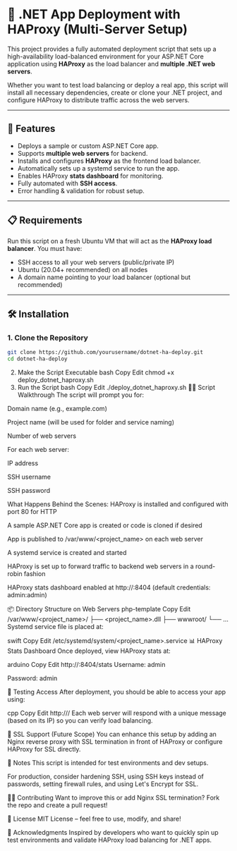 # 🧪 .NET App Deployment with HAProxy (Multi-Server Setup)

This project provides a fully automated deployment script that sets up a high-availability load-balanced environment for your ASP.NET Core application using **HAProxy** as the load balancer and **multiple .NET web servers**.

Whether you want to test load balancing or deploy a real app, this script will install all necessary dependencies, create or clone your .NET project, and configure HAProxy to distribute traffic across the web servers.

---

## 🚀 Features

- Deploys a sample or custom ASP.NET Core app.
- Supports **multiple web servers** for backend.
- Installs and configures **HAProxy** as the frontend load balancer.
- Automatically sets up a systemd service to run the app.
- Enables HAProxy **stats dashboard** for monitoring.
- Fully automated with **SSH access**.
- Error handling & validation for robust setup.

---

## 📋 Requirements

Run this script on a fresh Ubuntu VM that will act as the **HAProxy load balancer**. You must have:

- SSH access to all your web servers (public/private IP)
- Ubuntu (20.04+ recommended) on all nodes
- A domain name pointing to your load balancer (optional but recommended)

---

## 🛠️ Installation

### 1. Clone the Repository

```bash
git clone https://github.com/yourusername/dotnet-ha-deploy.git
cd dotnet-ha-deploy

```

2. Make the Script Executable
bash
Copy
Edit
chmod +x deploy_dotnet_haproxy.sh
3. Run the Script
bash
Copy
Edit
./deploy_dotnet_haproxy.sh
🧑‍💻 Script Walkthrough
The script will prompt you for:

Domain name (e.g., example.com)

Project name (will be used for folder and service naming)

Number of web servers

For each web server:

IP address

SSH username

SSH password

What Happens Behind the Scenes:
HAProxy is installed and configured with port 80 for HTTP

A sample ASP.NET Core app is created or code is cloned if desired

App is published to /var/www/<project_name> on each web server

A systemd service is created and started

HAProxy is set up to forward traffic to backend web servers in a round-robin fashion

HAProxy stats dashboard enabled at http://<domain>:8404 (default credentials: admin:admin)

📦 Directory Structure on Web Servers
php-template
Copy
Edit
/var/www/<project_name>/
├── <project_name>.dll
├── wwwroot/
└── ...
Systemd service file is placed at:

swift
Copy
Edit
/etc/systemd/system/<project_name>.service
📊 HAProxy Stats Dashboard
Once deployed, view HAProxy stats at:

arduino
Copy
Edit
http://<your-domain>:8404/stats
Username: admin

Password: admin

🧪 Testing Access
After deployment, you should be able to access your app using:

cpp
Copy
Edit
http://<your-domain>/
Each web server will respond with a unique message (based on its IP) so you can verify load balancing.

🔐 SSL Support (Future Scope)
You can enhance this setup by adding an Nginx reverse proxy with SSL termination in front of HAProxy or configure HAProxy for SSL directly.

📌 Notes
This script is intended for test environments and dev setups.

For production, consider hardening SSH, using SSH keys instead of passwords, setting firewall rules, and using Let's Encrypt for SSL.

🧑‍🏫 Contributing
Want to improve this or add Nginx SSL termination? Fork the repo and create a pull request!

📄 License
MIT License – feel free to use, modify, and share!

🙌 Acknowledgments
Inspired by developers who want to quickly spin up test environments and validate HAProxy load balancing for .NET apps.